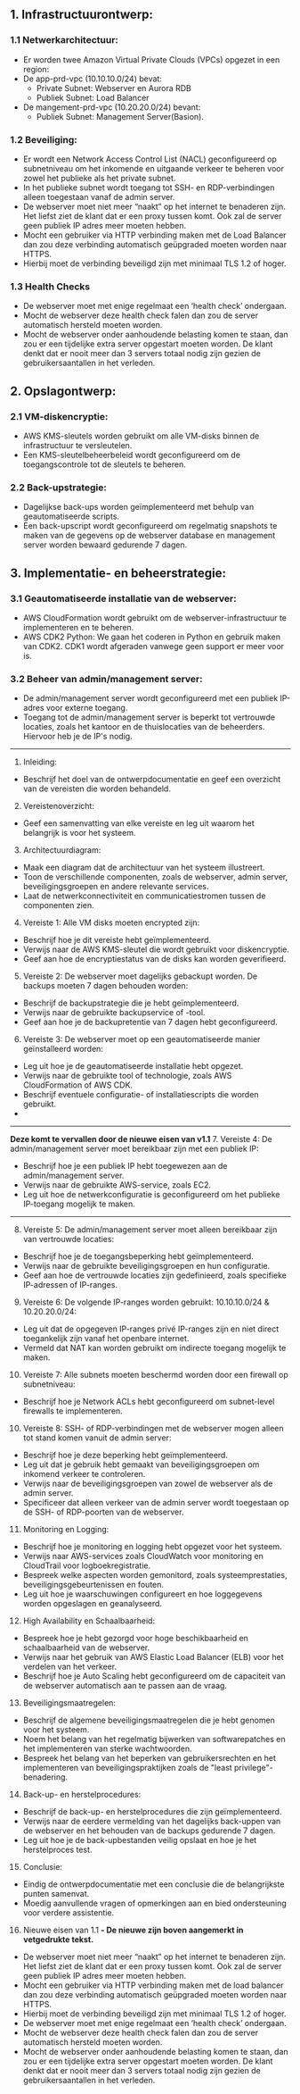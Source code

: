 ## 1. Infrastructuurontwerp:

### 1.1 Netwerkarchitectuur:

- Er worden twee Amazon Virtual Private Clouds (VPCs) opgezet in een region: 
- De app-prd-vpc (10.10.10.0/24) bevat:
	- Private Subnet: Webserver en Aurora RDB
	- Publiek Subnet: Load Balancer
- De mangement-prd-vpc (10.20.20.0/24) bevant:
	- Publiek Subnet: Management Server(Basion).


### 1.2 Beveiliging:

- Er wordt een Network Access Control List (NACL) geconfigureerd op subnetniveau om het inkomende en uitgaande verkeer te beheren voor zowel het publieke als het private subnet.
- In het publieke subnet wordt toegang tot SSH- en RDP-verbindingen alleen toegestaan vanaf de admin server.
- De webserver moet niet meer “naakt” op het internet te benaderen zijn. Het liefst ziet de klant dat er een proxy tussen komt. Ook zal de server geen publiek IP adres meer moeten hebben.
- Mocht een gebruiker via HTTP verbinding maken met de Load Balancer dan zou deze verbinding automatisch geüpgraded moeten worden naar HTTPS.
- Hierbij moet de verbinding beveiligd zijn met minimaal TLS 1.2 of hoger.

### 1.3 Health Checks
- De webserver moet met enige regelmaat een ‘health check’ ondergaan.
- Mocht de webserver deze health check falen dan zou de server automatisch hersteld moeten worden.
- Mocht de webserver onder aanhoudende belasting komen te staan, dan zou er een tijdelijke extra server opgestart moeten worden. De klant denkt dat er nooit meer dan 3 servers totaal nodig zijn gezien de gebruikersaantallen in het verleden.


## 2. Opslagontwerp:

### 2.1 VM-diskencryptie:

- AWS KMS-sleutels worden gebruikt om alle VM-disks binnen de infrastructuur te versleutelen.
- Een KMS-sleutelbeheerbeleid wordt geconfigureerd om de toegangscontrole tot de sleutels te beheren.

### 2.2 Back-upstrategie:

- Dagelijkse back-ups worden geïmplementeerd met behulp van geautomatiseerde scripts.
- Een back-upscript wordt geconfigureerd om regelmatig snapshots te maken van de gegevens op de webserver database en management server worden bewaard gedurende 7 dagen.

## 3. Implementatie- en beheerstrategie:

### 3.1 Geautomatiseerde installatie van de webserver:

- AWS CloudFormation wordt gebruikt om de webserver-infrastructuur te implementeren en te beheren.
- AWS CDK2 Python: We gaan het coderen in Python en gebruik maken van CDK2. CDK1 wordt afgeraden vanwege geen support er meer voor is.

### 3.2 Beheer van admin/management server:

- De admin/management server wordt geconfigureerd met een publiek IP-adres voor externe toegang.
- Toegang tot de admin/management server is beperkt tot vertrouwde locaties, zoals het kantoor en de thuislocaties van de beheerders. Hiervoor heb je de IP's nodig.




----

1. Inleiding:
- Beschrijf het doel van de ontwerpdocumentatie en geef een overzicht van de vereisten die worden behandeld.

2. Vereistenoverzicht:
- Geef een samenvatting van elke vereiste en leg uit waarom het belangrijk is voor het systeem.

3. Architectuurdiagram:
- Maak een diagram dat de architectuur van het systeem illustreert.
- Toon de verschillende componenten, zoals de webserver, admin server, beveiligingsgroepen en andere relevante services.
- Laat de netwerkconnectiviteit en communicatiestromen tussen de componenten zien.

4. Vereiste 1: Alle VM disks moeten encrypted zijn:  
- Beschrijf hoe je dit vereiste hebt geïmplementeerd.
- Verwijs naar de AWS KMS-sleutel die wordt gebruikt voor diskencryptie.
- Geef aan hoe de encryptiestatus van de disks kan worden geverifieerd.

5. Vereiste 2: De webserver moet dagelijks gebackupt worden. De backups moeten 7 dagen behouden worden:  
- Beschrijf de backupstrategie die je hebt geïmplementeerd.
- Verwijs naar de gebruikte backupservice of -tool.
- Geef aan hoe je de backupretentie van 7 dagen hebt geconfigureerd.

6. Vereiste 3: De webserver moet op een geautomatiseerde manier geïnstalleerd worden:   
- Leg uit hoe je de geautomatiseerde installatie hebt opgezet.
- Verwijs naar de gebruikte tool of technologie, zoals AWS CloudFormation of AWS CDK.
- Beschrijf eventuele configuratie- of installatiescripts die worden gebruikt.
- 
----
**Deze komt te vervallen door de nieuwe eisen van v1.1** 
7. Vereiste 4: De admin/management server moet bereikbaar zijn met een publiek IP:  
- Beschrijf hoe je een publiek IP hebt toegewezen aan de admin/management server.
- Verwijs naar de gebruikte AWS-service, zoals EC2.
- Leg uit hoe de netwerkconfiguratie is geconfigureerd om het publieke IP-toegang mogelijk te maken.
-----

8. Vereiste 5: De admin/management server moet alleen bereikbaar zijn van vertrouwde locaties:
- Beschrijf hoe je de toegangsbeperking hebt geïmplementeerd.
- Verwijs naar de gebruikte beveiligingsgroepen en hun configuratie.
- Geef aan hoe de vertrouwde locaties zijn gedefinieerd, zoals specifieke IP-adressen of IP-ranges.

9. Vereiste 6: De volgende IP-ranges worden gebruikt: 10.10.10.0/24 & 10.20.20.0/24:  
- Leg uit dat de opgegeven IP-ranges privé IP-ranges zijn en niet direct toegankelijk zijn vanaf het openbare internet.
- Vermeld dat NAT kan worden gebruikt om indirecte toegang mogelijk te maken.

10. Vereiste 7: Alle subnets moeten beschermd worden door een firewall op subnetniveau: 
- Beschrijf hoe je Network ACLs hebt geconfigureerd om subnet-level firewalls te implementeren.

10. Vereiste 8: SSH- of RDP-verbindingen met de webserver mogen alleen tot stand komen vanuit de admin server:
- Beschrijf hoe je deze beperking hebt geïmplementeerd.
- Leg uit dat je gebruik hebt gemaakt van beveiligingsgroepen om inkomend verkeer te controleren.
- Verwijs naar de beveiligingsgroepen van zowel de webserver als de admin server.
- Specificeer dat alleen verkeer van de admin server wordt toegestaan op de SSH- of RDP-poorten van de webserver.

11. Monitoring en Logging:
- Beschrijf hoe je monitoring en logging hebt opgezet voor het systeem.
- Verwijs naar AWS-services zoals CloudWatch voor monitoring en CloudTrail voor logboekregistratie.
- Bespreek welke aspecten worden gemonitord, zoals systeemprestaties, beveiligingsgebeurtenissen en fouten.
- Leg uit hoe je waarschuwingen configureert en hoe loggegevens worden opgeslagen en geanalyseerd.

12. High Availability en Schaalbaarheid: 
- Bespreek hoe je hebt gezorgd voor hoge beschikbaarheid en schaalbaarheid van de webserver.
- Verwijs naar het gebruik van AWS Elastic Load Balancer (ELB) voor het verdelen van het verkeer.
- Beschrijf hoe je Auto Scaling hebt geconfigureerd om de capaciteit van de webserver automatisch aan te passen aan de vraag.

13. Beveiligingsmaatregelen:
- Beschrijf de algemene beveiligingsmaatregelen die je hebt genomen voor het systeem.
- Noem het belang van het regelmatig bijwerken van softwarepatches en het implementeren van sterke wachtwoorden.
- Bespreek het belang van het beperken van gebruikersrechten en het implementeren van beveiligingspraktijken zoals de "least privilege"-benadering.

14. Back-up- en herstelprocedures:
- Beschrijf de back-up- en herstelprocedures die zijn geïmplementeerd.
- Verwijs naar de eerdere vermelding van het dagelijks back-uppen van de webserver en het behouden van de backups gedurende 7 dagen.
- Leg uit hoe je de back-upbestanden veilig opslaat en hoe je het herstelproces test.

15. Conclusie:
- Eindig de ontwerpdocumentatie met een conclusie die de belangrijkste punten samenvat.
- Moedig aanvullende vragen of opmerkingen aan en bied ondersteuning voor verdere assistentie.


16. Nieuwe eisen van 1.1
**- De nieuwe zijn boven aangemerkt in vetgedrukte tekst.**
- De webserver moet niet meer “naakt” op het internet te benaderen zijn. Het liefst ziet de klant dat er een proxy tussen komt. Ook zal de server geen publiek IP adres meer moeten hebben.
- Mocht een gebruiker via HTTP verbinding maken met de load balancer dan zou deze verbinding automatisch geüpgraded moeten worden naar HTTPS.
- Hierbij moet de verbinding beveiligd zijn met minimaal TLS 1.2 of hoger.
- De webserver moet met enige regelmaat een ‘health check’ ondergaan.
- Mocht de webserver deze health check falen dan zou de server automatisch hersteld moeten worden.
- Mocht de webserver onder aanhoudende belasting komen te staan, dan zou er een tijdelijke extra server opgestart moeten worden. De klant denkt dat er nooit meer dan 3 servers totaal nodig zijn gezien de gebruikersaantallen in het verleden.
